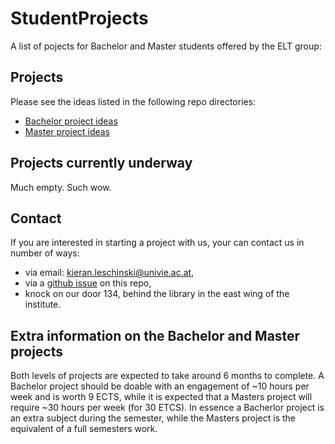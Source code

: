 # StudentProjects

A list of pojects for Bachelor and Master students offered by the ELT group:

## Projects
Please see the ideas listed in the following repo directories:
- [Bachelor project ideas](./BSc_project_ideas)
- [Master project ideas](./MSc_project_ideas)

## Projects currently underway
Much empty. Such wow.

## Contact
If you are interested in starting a project with us, your can contact us in number of ways:
- via email: kieran.leschinski@univie.ac.at,
- via a [github issue](https://github.com/AstarVienna/StudentProjects/issues) on this repo,
- knock on our door 134, behind the library in the east wing of the institute.

## Extra information on the Bachelor and Master projects
Both levels of projects are expected to take around 6 months to complete.
A Bachelor project should be doable with an engagement of ~10 hours per week and is worth 9 ECTS, while it is expected that a Masters project will require ~30 hours per week (for 30 ETCS). 
In essence a Bacherlor project is an extra subject during the semester, while the Masters project is the equivalent of a full semesters work.
